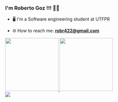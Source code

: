 ### I'm Roberto Goz !!! 👋👋

* 🖥️ I'm a Software engineering student at UTFPR<br>
  
* 🌐 How to reach me: **robr422@gmail.com**  
<div>
  <a href="https://linktr.ee/RobertoGoz">
  <img height="170em" src="https://github-readme-stats.vercel.app/api?username=robertogoz&show_icons=true&theme=merko&include_all_commits=false&count_private=true"/>
  <img height="170em" src="https://github-readme-stats.vercel.app/api/top-langs/?username=robertogoz&layout=compact&langs_count=8&theme=merko"/>
</div>
  
<div>
    <img src="https://img.shields.io/badge/linktree-39E09B?style=for-the-badge&logo=linktree&logoColor=white">
    <a href="https://linktr.ee/RobertoGoz" target="_blank"></a>
</div>
  
  
